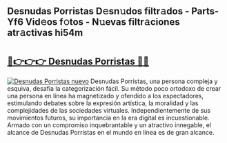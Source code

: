 ## Desnudas Porristas D𝚎sn𝚞dos filtr𝚊dos - Parts-Yf6 Vid𝚎os f𝚘tos - N𝚞evas filtr𝚊ciones atr𝚊ctivas hi54m

# <h2><a href="http://mb48mmy.tromn.icu/?c=Desnudas+Porristas">🔗👉👉👉 Desnudas Porristas 🔗🔗</a></h2>

[![Desnudas Porristas nuevo](https://i.imgur.com/pEAQMta.gif)](http://mb48mmy.tromn.icu/?c=Desnudas+Porristas)
Desnudas Porristas, una persona compleja y esquiva, desafía la categorización fácil. Su método poco ortodoxo de crear una persona en línea ha magnetizado y ofendido a los espectadores, estimulando debates sobre la expresión artística, la moralidad y las complejidades de las sociedades virtuales. Independientemente de sus movimientos futuros, su importancia en la era digital es incuestionable. Armado con un compromiso inquebrantable y un atractivo innegable, el alcance de Desnudas Porristas en el mundo en línea es de gran alcance.
